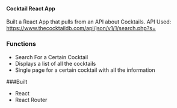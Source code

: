 #### Cocktail React App
Built a React App that pulls from an API about Cocktails.
API Used: https://www.thecocktaildb.com/api/json/v1/1/search.php?s=

### Functions
- Search For a Certain Cocktail
- Displays a list of all the cocktails
- Single page for a certain cocktail with all the information

###Built
- React
- React Router

